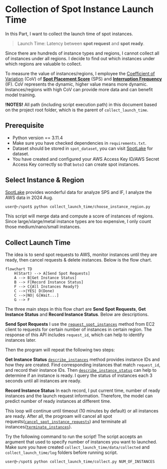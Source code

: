 # Collection of Spot Instance Launch Time
In this Part, I want to collect the launch time of spot instances.

> Launch Time: Latency between **spot request** and **spot ready**.

Since there are hundreds of instance types and regions, I cannot collect all of instances under all regions. I decide to find out which instances under which regions are valuable to collect.

To measure the value of instances/regions, I employee the [Coefficient of Variation](https://en.wikipedia.org/wiki/Coefficient_of_variation) (CoV) of [**Spot Placement Score**](https://docs.aws.amazon.com/AWSEC2/latest/UserGuide/spot-placement-score.html) (SPS) and [**Interruption Frequency**](https://aws.amazon.com/ec2/spot/instance-advisor/) (IF). CoV represents the dynamic, higher value means more dynamic. Instances/regions with high CoV can provide more data and can benefit model training.

**!NOTES!** All path (including script execution path) in this document based on the project root folder, which is the parent of `collect_launch_time`.

## Prerequisite
* Python version == 3.11.4
* Make sure you have checked dependencies in `requirements.txt`.
* Dataset should be stored in `spot_dataset`, you can visit [SpotLake](https://spotlake.ddps.cloud/) for dataset.
* You have created and configured your AWS Access Key ID/AWS Secret Access Key correctly so that `boto3` can create spot instances.

## Select Instance & Region
[SpotLake](https://spotlake.ddps.cloud/) provides wonderful data for analyze SPS and IF, I analyze the AWS data in 2024 Aug.
```Bash
user@~/spot$ python collect_launch_time/choose_instance_region.py
```
This script will merge data and compute a score of instances of regions. Since large/xlarge/metal instance types are too expensive, I only count those medium/nano/small instances.

## Collect Launch Time
The idea is to send spot requests to AWS, monitor instances until they are ready, then cancel requests & delete instances. Below is the flow chart.
```mermaid
flowchart TD
    H(Start) --> A[Send Spot Requests]
    A --> B[Get Instance Status]
    B --> F[Record Instance Status]
    F --> C{All Instances Ready?}
    C -->|YES| D(Done)
    C -->|NO| G[Wait...]
    G --> F
```
The three main steps in this flow chart are **Send Spot Requests**, **Get Instance Status** and **Record Instance Status**. Below are descriptions.

**Send Spot Requests** I use the [`request_spot_instances`](https://boto3.amazonaws.com/v1/documentation/api/latest/reference/services/ec2/client/request_spot_instances.html) method from EC2 client to requests for certain number of instances in certain region. The response of this API includes `request_id`, which can help to identify instances later.

Then the program will repeat the following two steps:

**Get Instance Status** [`describe_instances`](https://boto3.amazonaws.com/v1/documentation/api/latest/reference/services/ec2/client/describe_instances.html) method provides instance IDs and how they are created. Find corresponding instances that match `request_id`, and record their instance IDs. Then [`describe_instance_status`](https://boto3.amazonaws.com/v1/documentation/api/latest/reference/services/ec2/client/describe_instance_status.html) can help to determine if an instance is ready. I query the status of instances each 3 seconds until all instances are ready.

**Record Instance Status** In each record, I put current time, number of ready instances and the launch request information. Therefore, the model can predict number of ready instances at different time.

This loop will continue until timeout (10 minutes by default) or all instances are ready. After all, the progroam will cancel all spot requests([`cancel_spot_instance_requests`](https://boto3.amazonaws.com/v1/documentation/api/latest/reference/services/ec2/client/cancel_spot_instance_requests.html)) and terminate all instances([`terminate_instances`](https://boto3.amazonaws.com/v1/documentation/api/latest/reference/services/ec2/client/terminate_instances.html)).

Try the following command to run the script! The script accepts an argument that used to specify number of instances you want to launched. Make sure you have created `collect_launch_time/data/collected` and `collect_launch_time/log` folders before running script.

``` Bash
user@~/spot$ python collect_launch_time/collect.py NUM_OF_INSTANCES
```
